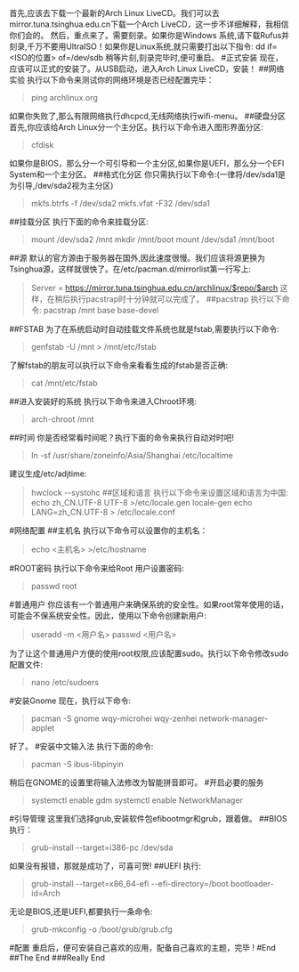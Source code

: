 首先,应该去下载一个最新的Arch Linux LiveCD。我们可以去mirror.tuna.tsinghua.edu.cn下载一个Arch LiveCD，这一步不详细解释，我相信你们会的。
然后，重点来了。需要刻录。如果你是Windows 系统,请下载Rufus并刻录,千万不要用UltraISO！如果你是Linux系统,就只需要打出以下指令:
dd if=<ISO的位置> of=/dev/sdb
稍等片刻,刻录完毕时,便可重启。
#正式安装
现在，应该可以正式的安装了。从USB启动，进入Arch Linux LiveCD，安装！
##网络实验
执行以下命令来测试你的网络环境是否已经配置完毕：
>ping archlinux.org

如果你失败了,那么有限网络执行dhcpcd,无线网络执行wifi-menu。
##硬盘分区
首先,你应该给Arch Linux分一个主分区。执行以下命令进入图形界面分区:
>cfdisk

如果你是BIOS，那么分一个可引导和一个主分区,如果你是UEFI，那么分一个EFI 
System和一个主分区。
##格式化分区
你只需执行以下命令:(一律将/dev/sda1是为引导,/dev/sda2视为主分区)
>mkfs.btrfs -f /dev/sda2
>mkfs.vfat -F32 /dev/sda1

##挂载分区
执行下面的命令来挂载分区:
>mount /dev/sda2 /mnt
>mkdir /mnt/boot
>mount /dev/sda1 /mnt/boot

##源
默认的官方源由于服务器在国外,因此速度很慢。我们应该将源更换为Tsinghua源，这样就很快了。在/etc/pacman.d/mirrorlist第一行写上:
>Server = https://mirror.tuna.tsinghua.edu.cn/archlinux/$repo/$arch
这样，在稍后执行pacstrap时十分钟就可以完成了。
##pacstrap
执行以下命令:
>pacstrap /mnt base base-devel

##FSTAB
为了在系统启动时自动挂载文件系统也就是fstab,需要执行以下命令:
>genfstab -U /mnt > /mnt/etc/fstab

了解fstab的朋友可以执行以下命令来看看生成的fstab是否正确:
>cat /mnt/etc/fstab

##进入安装好的系统
执行以下命令来进入Chroot环境:
>arch-chroot /mnt

##时间
你是否经常看时间呢？执行下面的命令来执行自动对时吧!
>ln -sf /usr/share/zoneinfo/Asia/Shanghai /etc/localtime

建议生成/etc/adjtime:
>hwclock --systohc
##区域和语言
执行以下命令来设置区域和语言为中国:
>echo zh_CN.UTF-8 UTF-8 >/etc/locale.gen
>locale-gen
>echo LANG=zh_CN.UTF-8 > /etc/locale.conf

#网络配置
##主机名
执行以下命令可以设置你的主机名：
>echo <主机名> >/etc/hostname

#ROOT密码
执行以下命令来给Root 用户设置密码:
>passwd root

#普通用户
你应该有一个普通用户来确保系统的安全性。如果root常年使用的话，可能会不保系统安全性。因此，使用以下命令创建新用户:
>useradd -m <用户名>
>passwd <用户名>

为了让这个普通用户方便的使用root权限,应该配置sudo。执行以下命令修改sudo配置文件:
>nano /etc/sudoers

#安装Gnome
现在，执行以下命令:
>pacman -S gnome wqy-microhei wqy-zenhei network-manager-applet

好了。
#安装中文输入法
执行下面的命令:
>pacman -S ibus-libpinyin

稍后在GNOME的设置里将输入法修改为智能拼音即可。
#开启必要的服务
>systemctl enable gdm
>systemctl enable NetworkManager

#引导管理
这里我们选择grub,安装软件包efibootmgr和grub，跟着做。
##BIOS
执行：
>grub-install --target=i386-pc /dev/sda

如果没有报错，那就是成功了，可喜可贺!
##UEFI
执行:
>grub-install --target=x86_64-efi --efi-directory=/boot bootloader-id=Arch

无论是BIOS,还是UEFI,都要执行一条命令:
>grub-mkconfig -o /boot/grub/grub.cfg

#配置
重启后，便可安装自己喜欢的应用，配备自己喜欢的主题，完毕 !
#End
##The End
###Really End
